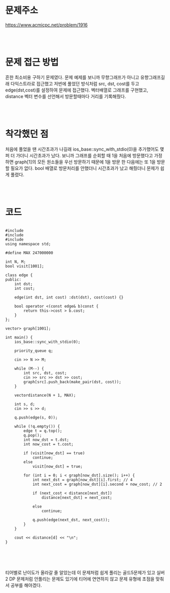 # 문제주소
https://www.acmicpc.net/problem/1916


<br><br>
# 문제 접근 방법
흔한 최소비용 구하기 문제였다. 문제 예제를 보니까 무향그래프가 아니고 유향그래프길래 다익스트라로 접근했고 저번에 풀었던 방식처럼 src, dst, cost를 두고 edge(dst,cost)를 설정하여 문제에 접근했다. 벡터배열로 그래프를 구현했고, distance 벡터 변수를 선언해서 방문할때마다 거리를 기록해줬다.


<br><br>
# 착각했던 점
<p>
처음에 풀었을 땐 시간초과가 나길래 ios_base::sync_with_stdio(0)을 추가했어도 몇퍼 더 가더니 시간초과가 났다. 보니까 그래프를 순회할 때 1을 처음에 방문했다고 가정하면 graph[1]의 모든 원소들을 우선 방문하기 때문에 1을 방문 한 다음에는 또 1을 방문할 필요가 없다. bool 배열로 방문처리를 안했더니 시간초과가 났고 해줬더니 문제가 쉽게 풀렸다.
</p>
<br><br>


# 코드
<pre>
<code>
#include <iostream>
#include <queue>
#include <vector>
using namespace std;

#define MAX 247000000

int N, M;
bool visit[1001];

class edge {
public:
	int dst;
	int cost;

	edge(int dst, int cost) :dst(dst), cost(cost) {}

	bool operator <(const edge& b)const {
		return this->cost > b.cost;
	}
};

vector<pair<int, int>> graph[1001];

int main() {
	ios_base::sync_with_stdio(0);

	priority_queue<edge> q;

	cin >> N >> M;

	while (M--) {
		int src, dst, cost;
		cin >> src >> dst >> cost;
		graph[src].push_back(make_pair(dst, cost));
	}

	vector<int>distance(N + 1, MAX);

	int s, d;
	cin >> s >> d;

	q.push(edge(s, 0));

	while (!q.empty()) {
		edge t = q.top();
		q.pop();
		int now_dst = t.dst;
		int now_cost = t.cost;

		if (visit[now_dst] == true) 
			continue;
		else
			visit[now_dst] = true;

		for (int i = 0; i < graph[now_dst].size(); i++) {
			int next_dst = graph[now_dst][i].first; // 4
			int next_cost = graph[now_dst][i].second + now_cost; // 2

			if (next_cost < distance[next_dst])
				distance[next_dst] = next_cost;

			else
				continue;

			q.push(edge(next_dst, next_cost));
		}
	}

	cout << distance[d] << "\n";
}
</code>
</pre>

<br><br>
<p>
티어별로 난이도가 올라갈 줄 알았는데 이 문제처럼 쉽게 풀리는 골드5문제가 있고 실버2 DP 문제처럼 안풀리는 문제도 있기에 티어에 연연하지 않고 문제 유형에 초점을 맞춰서 공부를 해야겠다.
</p>